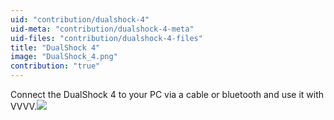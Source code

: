 ```yaml
---
uid: "contribution/dualshock-4"
uid-meta: "contribution/dualshock-4-meta"
uid-files: "contribution/dualshock-4-files"
title: "DualShock 4"
image: "DualShock_4.png"
contribution: "true"
---
```


Connect the DualShock 4 to your PC via a cable or bluetooth and use it with VVVV.![](https://vvvv.org/sites/default/files/imagecache/large/images/http://funkyimg.com/i/G6cM.png)